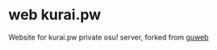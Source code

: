 # web kurai.pw

Website for kurai.pw private osu! server, forked from [guweb](https://github.com/Varkaria/guweb)
